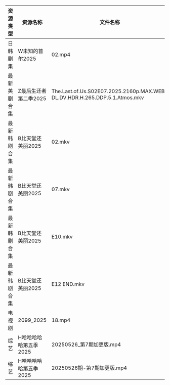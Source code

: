 | 资源类型   | 资源名称          | 文件名称                                                                       | 分享链接                                 | 更新时间                |
| ------ | ------------- | -------------------------------------------------------------------------- | ------------------------------------ | ------------------- |
| 日韩剧集   | W未知的首尔2025    | 02.mp4                                                                     | https://pan.quark.cn/s/b99eb906c5d6  | 2025-05-26 01:26:41 |
| 最新美剧合集 | Z最后生还者第二季2025 | The.Last.of.Us.S02E07.2025.2160p.MAX.WEB-DL.DV.HDR.H.265.DDP.5.1.Atmos.mkv | https://www.alipan.com/s/D2wQCNCSJQC | 2025-05-26 15:05:45 |
| 最新韩剧合集 | B比天堂还美丽2025   | 02.mkv                                                                     | https://www.alipan.com/s/Pr2szvQtkSA | 2025-05-26 16:05:08 |
| 最新韩剧合集 | B比天堂还美丽2025   | 07.mkv                                                                     | https://www.alipan.com/s/Pr2szvQtkSA | 2025-05-26 16:05:07 |
| 最新韩剧合集 | B比天堂还美丽2025   | E10.mkv                                                                    | https://www.alipan.com/s/Pr2szvQtkSA | 2025-05-26 16:05:07 |
| 最新韩剧合集 | B比天堂还美丽2025   | E12 END.mkv                                                                | https://www.alipan.com/s/Pr2szvQtkSA | 2025-05-26 16:05:06 |
| 电视剧    | 2099_2025     | 18.mp4                                                                     | https://www.alipan.com/s/GXigMRaVR89 | 2025-05-26 16:04:54 |
| 综艺     | H哈哈哈哈哈第五季2025 | 20250526_第7期加更版.mp4                                                        | https://www.alipan.com/s/xGAPLokKzoj | 2025-05-26 14:06:00 |
| 综艺     | H哈哈哈哈哈第五季2025 | 20250526期-第7期加更版.mp4                                                       | https://www.alipan.com/s/xGAPLokKzoj | 2025-05-26 13:05:58 |

